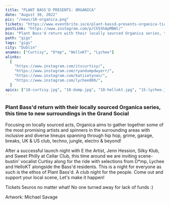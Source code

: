 ```yaml
---
title: "PLANT BASS'D PRESENTS: ORGANICA"
date: "August 30, 2022"
pic: "/news/18-organica.png"
tickets: "https://www.eventbrite.ie/e/plant-bassd-presents-organica-tickets-399512531737"
postLink: "https://www.instagram.com/p/Ch5ShApMBWl/"
bio: "Plant Bass'd return with their locally sourced Organica series, this time to new surroundings in the Grand Social..."
path: "gigs"
tags: "gigs"
city: "Dublin"
anames: ["Curtisy", "D*mp", "HelloKT", "Lychee"]
alinks:
  [
    "https://www.instagram.com/itscurtisy/",
    "https://www.instagram.com/ryandumpdwyerr/",
    "https://www.instagram.com/katiietynan/",
    "https://www.instagram.com/lychee800/",
  ]
apics: ["18-curtisy.jpg", "18-dump.jpg", "18-hellokt.jpg", "15-lychee.jpg"]
---
```


### Plant Bass'd return with their locally sourced Organica series, this time to new surroundings in the Grand Social

Focusing on locally sourced acts, Organica aims to gather together some of the most promising artists and spinners in the surrounding areas with inclusive and diverse lineups spanning through hip hop, grime, garage, breaks, UK & US club, techno, jungle, electro & beyond!

After a successful launch night with E the Artist, Jenn Hession, Silky Klub, and Sweet Philly at Cellar Club, this time around we are inviting scene-bustin' vocalist Curtisy along for the ride with selections from D\*mp, Lychee and HelloKT alongside the Bass'd residents. This is a night for everyone as such is the ethos of Plant Bass'd. A club night for the people. Come out and support your local scene, Let's make it happen!

Tickets 5euros no matter what! No one turned away for lack of funds :)

Artwork: Michael Savage
